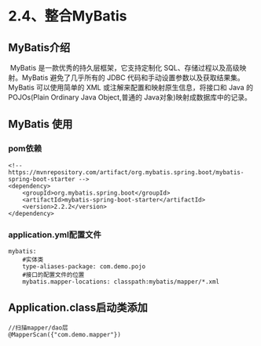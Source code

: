 # 2.4、整合MyBatis

## MyBatis介绍

​		MyBatis 是一款优秀的持久层框架，它支持定制化 SQL、存储过程以及高级映射。MyBatis 避免了几乎所有的 JDBC 代码和手动设置参数以及获取结果集。MyBatis 可以使用简单的 XML 或注解来配置和映射原生信息，将接口和 Java 的 POJOs(Plain Ordinary Java Object,普通的 Java对象)映射成数据库中的记录。

## MyBatis 使用

### pom依赖

```
<!-- https://mvnrepository.com/artifact/org.mybatis.spring.boot/mybatis-spring-boot-starter -->
<dependency>
    <groupId>org.mybatis.spring.boot</groupId>
    <artifactId>mybatis-spring-boot-starter</artifactId>
    <version>2.2.2</version>
</dependency>
```

### application.yml配置文件

```
mybatis:
 	#实体类
	type-aliases-package: com.demo.pojo 
	#接口的配置文件的位置 
	mybatis.mapper-locations: classpath:mybatis/mapper/*.xml  
```

## Application.class启动类添加

```
//扫描mapper/dao层
@MapperScan({"com.demo.mapper"})
```

